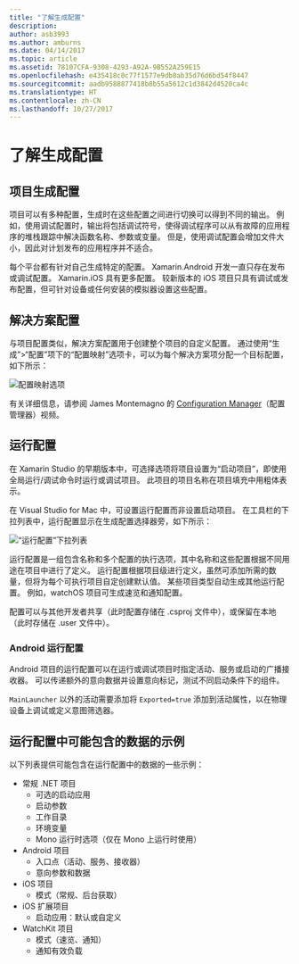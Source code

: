 ```yaml
---
title: "了解生成配置"
description: 
author: asb3993
ms.author: amburns
ms.date: 04/14/2017
ms.topic: article
ms.assetid: 78107CFA-9308-4293-A92A-9B552A259E15
ms.openlocfilehash: e435418c0c77f1577e9db8ab35d76d6bd54f8447
ms.sourcegitcommit: aadb9588877418b8b55a5612c1d3842d4520ca4c
ms.translationtype: HT
ms.contentlocale: zh-CN
ms.lasthandoff: 10/27/2017
---
```

# <a name="understanding-build-configurations"></a>了解生成配置

## <a name="project-build-configurations"></a>项目生成配置 

项目可以有多种配置，生成时在这些配置之间进行切换可以得到不同的输出。 例如，使用调试配置时，输出将包括调试符号，使得调试程序可以从有故障的应用程序的堆栈跟踪中解决函数名称、参数或变量。 但是，使用调试配置会增加文件大小，因此对计划发布的应用程序并不适合。

每个平台都有针对自己生成特定的配置。 Xamarin.Android 开发一直只存在发布或调试配置。 Xamarin.iOS 具有更多配置。 较新版本的 iOS 项目只具有调试或发布配置，但可针对设备或任何安装的模拟器设置这些配置。

## <a name="solution-configurations"></a>解决方案配置

与项目配置类似，解决方案配置用于创建整个项目的自定义配置。 通过使用“生成”>“配置”项下的“配置映射”选项卡，可以为每个解决方案项分配一个目标配置，如下所示：


 ![配置映射选项](media/projects-and-solutions-image3.png)

有关详细信息，请参阅 James Montemagno 的 [Configuration Manager](https://www.youtube.com/watch?v=tjSdkqYh5Vg)（配置管理器）视频。

## <a name="run-configuration"></a>运行配置

在 Xamarin Studio 的早期版本中，可选择选项将项目设置为“启动项目”，即使用全局运行/调试命令时运行或调试项目。 此项目的项目名称在项目填充中用粗体表示。

在 Visual Studio for Mac 中，可设置运行配置而非设置启动项目。 在工具栏的下拉列表中，运行配置显示在生成配置选择器旁，如下所示：

 ![“运行配置”下拉列表](media/projects-and-solutions-image8.png)

运行配置是一组包含名称和多个配置的执行选项，其中名称和这些配置根据不同用途在项目中进行了定义。 运行配置根据项目级进行定义，虽然可添加所需的数量，但将为每个可执行项目自定创建默认值。 某些项目类型自动生成其他运行配置。 例如，watchOS 项目可生成速览和通知配置。 
 
配置可以与其他开发者共享（此时配置存储在 .csproj 文件中），或保留在本地（此时存储在 .user 文件中）。

### <a name="android-run-configurations"></a>Android 运行配置
 
Android 项目的运行配置可以在运行或调试项目时指定活动、服务或启动的广播接收器。 可以传递额外的意向数据并设置意向标记，测试不同启动条件下的组件。

`MainLauncher` 以外的活动需要添加将 `Exported=true` 添加到活动属性，以在物理设备上调试或定义意图筛选器。

## <a name="examples-of-data-that-might-be-included-in-run-configurations"></a>运行配置中可能包含的数据的示例

以下列表提供可能包含在运行配置中的数据的一些示例：

* 常规 .NET 项目
    * 可选的启动应用
    * 启动参数
    * 工作目录
    * 环境变量
    * Mono 运行时选项（仅在 Mono 上运行时使用）
* Android 项目
    * 入口点（活动、服务、接收器）
    * 意向参数和数据
* iOS 项目
    * 模式（常规、后台获取）
* iOS 扩展项目
    * 启动应用：默认或自定义
* WatchKit 项目
    * 模式（速览、通知）
    * 通知有效负载
